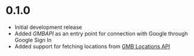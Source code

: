 # 0.1.0

* Initial development release
* Added *GMBAPI* as an entry point for connection with Google through Google Sign In
* Added support for fetching locations from [GMB Locations API](https://developers.google.com/my-business/reference/rest/v4/accounts.locations) 